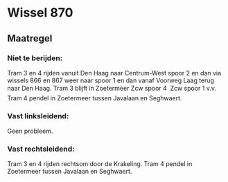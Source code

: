 # Wissel 870
## Maatregel
### Niet te berijden:
Tram 3 en 4 rijden vanuit Den Haag naar Centrum-West spoor 2 en dan via wissels 866 en 867 weer naar spoor 1 en dan vanaf Voorweg Laag terug naar Den Haag.
Tram 3 blijft in Zoetermeer Zcw spoor 4  Zcw spoor 1 v.v.
Tram 4 pendel in Zoetermeer tussen Javalaan en Seghwaert.
### Vast linksleidend:
Geen probleem.
### Vast rechtsleidend:
Tram 3 en 4 rijden rechtsom door de Krakeling.
Tram 4 pendel in Zoetermeer tussen Javalaan en Seghwaert.